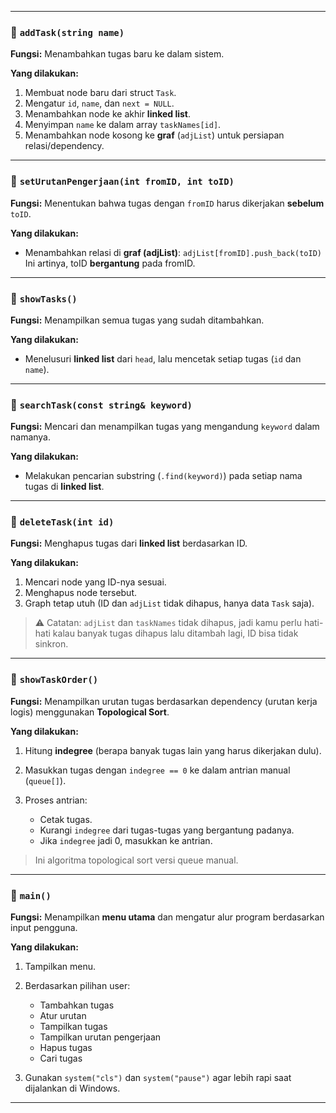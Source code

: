 
---

### 🔹 `addTask(string name)`

**Fungsi:**
Menambahkan tugas baru ke dalam sistem.

**Yang dilakukan:**

1. Membuat node baru dari struct `Task`.
2. Mengatur `id`, `name`, dan `next = NULL`.
3. Menambahkan node ke akhir **linked list**.
4. Menyimpan `name` ke dalam array `taskNames[id]`.
5. Menambahkan node kosong ke **graf** (`adjList`) untuk persiapan relasi/dependency.

---

### 🔹 `setUrutanPengerjaan(int fromID, int toID)`

**Fungsi:**
Menentukan bahwa tugas dengan `fromID` harus dikerjakan **sebelum** `toID`.

**Yang dilakukan:**

* Menambahkan relasi di **graf (adjList)**: `adjList[fromID].push_back(toID)`
  Ini artinya, toID **bergantung** pada fromID.

---

### 🔹 `showTasks()`

**Fungsi:**
Menampilkan semua tugas yang sudah ditambahkan.

**Yang dilakukan:**

* Menelusuri **linked list** dari `head`, lalu mencetak setiap tugas (`id` dan `name`).

---

### 🔹 `searchTask(const string& keyword)`

**Fungsi:**
Mencari dan menampilkan tugas yang mengandung `keyword` dalam namanya.

**Yang dilakukan:**

* Melakukan pencarian substring (`.find(keyword)`) pada setiap nama tugas di **linked list**.

---

### 🔹 `deleteTask(int id)`

**Fungsi:**
Menghapus tugas dari **linked list** berdasarkan ID.

**Yang dilakukan:**

1. Mencari node yang ID-nya sesuai.
2. Menghapus node tersebut.
3. Graph tetap utuh (ID dan `adjList` tidak dihapus, hanya data `Task` saja).

> ⚠️ Catatan: `adjList` dan `taskNames` tidak dihapus, jadi kamu perlu hati-hati kalau banyak tugas dihapus lalu ditambah lagi, ID bisa tidak sinkron.

---

### 🔹 `showTaskOrder()`

**Fungsi:**
Menampilkan urutan tugas berdasarkan dependency (urutan kerja logis) menggunakan **Topological Sort**.

**Yang dilakukan:**

1. Hitung **indegree** (berapa banyak tugas lain yang harus dikerjakan dulu).
2. Masukkan tugas dengan `indegree == 0` ke dalam antrian manual (`queue[]`).
3. Proses antrian:

   * Cetak tugas.
   * Kurangi `indegree` dari tugas-tugas yang bergantung padanya.
   * Jika `indegree` jadi 0, masukkan ke antrian.

> Ini algoritma topological sort versi queue manual.

---

### 🔹 `main()`

**Fungsi:**
Menampilkan **menu utama** dan mengatur alur program berdasarkan input pengguna.

**Yang dilakukan:**

1. Tampilkan menu.
2. Berdasarkan pilihan user:

   * Tambahkan tugas
   * Atur urutan
   * Tampilkan tugas
   * Tampilkan urutan pengerjaan
   * Hapus tugas
   * Cari tugas
3. Gunakan `system("cls")` dan `system("pause")` agar lebih rapi saat dijalankan di Windows.

---
